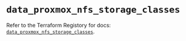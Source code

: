 # `data_proxmox_nfs_storage_classes`

Refer to the Terraform Registory for docs: [`data_proxmox_nfs_storage_classes`](https://www.terraform.io/docs/providers/proxmox/d/nfs_storage_classes).

